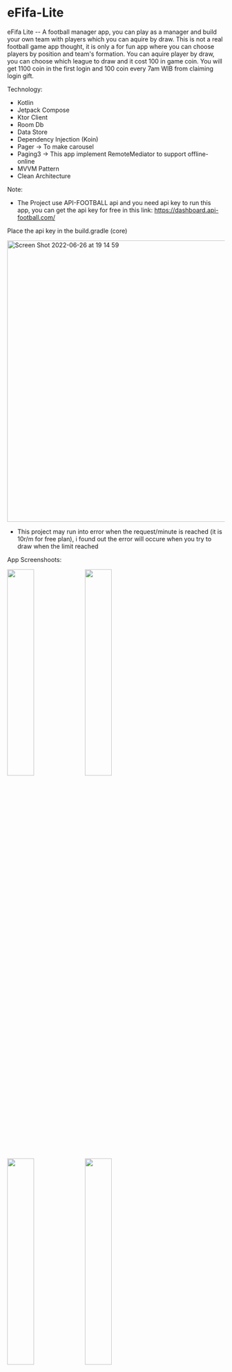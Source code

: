 # eFifa-Lite

eFifa Lite --
A football manager app, you can play as a manager and build your own team with players which you can aquire by draw.
This is not a real football game app thought, it is only a for fun app where you can choose players by position and
team's formation. You can aquire player by draw, you can choose which league to draw and it cost 100 in game coin.
You will get 1100 coin in the first login and 100 coin every 7am WIB from claiming login gift.

Technology:
- Kotlin
- Jetpack Compose
- Ktor Client
- Room Db
- Data Store
- Dependency Injection (Koin)
- Pager -> To make carousel
- Paging3 -> This app implement RemoteMediator to support offline-online
- MVVM Pattern
- Clean Architecture

Note:
- The Project use API-FOOTBALL api and you need api key to run this app, you can get the api key for free
in this link: https://dashboard.api-football.com/

Place the api key in the build.gradle (core)

<img width="652" alt="Screen Shot 2022-06-26 at 19 14 59" src="https://user-images.githubusercontent.com/69592810/175814397-7c7bfb95-e374-4227-a818-d245e0d4c1ab.png">

- This project may run into error when the request/minute is reached (it is 10r/m for free plan), i found out
the error will occure when you try to draw when the limit reached

App Screenshoots:

<img src="https://user-images.githubusercontent.com/69592810/175814339-d942f9cd-8771-40ce-8033-ed7caf415b81.png" width="35%" height="35%">
<img src="https://user-images.githubusercontent.com/69592810/175814362-a4f64364-4ea6-4065-8500-2403ae8409a4.png" width="35%" height="35%">
<img src="https://user-images.githubusercontent.com/69592810/175814383-daba704d-4dd3-4770-af0d-1fbae41cd5c0.png" width="35%" height="35%">
<img src="https://user-images.githubusercontent.com/69592810/175814422-6745d666-b79d-4c4c-81c2-cc940892e133.png" width="35%" height="35%">
<img src="https://user-images.githubusercontent.com/69592810/175814423-804ed733-7be6-427f-9959-2b9dba7e2de7.png" width="35%" height="35%">
<img src="https://user-images.githubusercontent.com/69592810/175814425-c891c7ff-7cd1-4d11-b3e6-a08029abc35f.png" width="35%" height="35%">
<img src="https://user-images.githubusercontent.com/69592810/175814427-3f35850a-0226-4aa3-875b-b3592805f60d.png" width="35%" height="35%">




